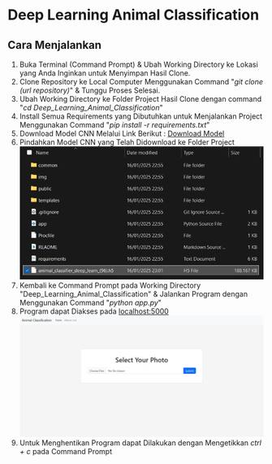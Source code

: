 # Deep Learning Animal Classification

## Cara Menjalankan
1. Buka Terminal (Command Prompt) & Ubah Working Directory ke Lokasi yang Anda Inginkan untuk Menyimpan Hasil Clone.
2. Clone Repository ke Local Computer Menggunakan Command "*git clone (url repository)*" & Tunggu Proses Selesai.
3. Ubah Working Directory ke Folder Project Hasil Clone dengan command "*cd Deep_Learning_Animal_Classification*"
4. Install Semua Requirements yang Dibutuhkan untuk Menjalankan Project Menggunakan Command "*pip install -r requirements.txt*"
5. Download Model CNN Melalui Link Berikut : [Download Model](https://mikroskilacid-my.sharepoint.com/:u:/g/personal/211111669_students_mikroskil_ac_id/EXlz-PXcUB1DoMwmERvcszMBMsRW7U8QpFUjnEpO2xmmsg?e=iZOqe2)
6. Pindahkan Model CNN yang Telah Didownload ke Folder Project
   ![Image](img/Readme_Image_(File_Directory).png)
7. Kembali ke Command Prompt pada Working Directory "Deep_Learning_Animal_Classification" & Jalankan Program dengan Menggunakan Command "*python app.py*"
8. Program dapat Diakses pada [localhost:5000](http://localhost:5000)
   ![Image](img/Home_Screen.jpeg)
9. Untuk Menghentikan Program dapat Dilakukan dengan Mengetikkan *ctrl + c* pada Command Prompt
   
